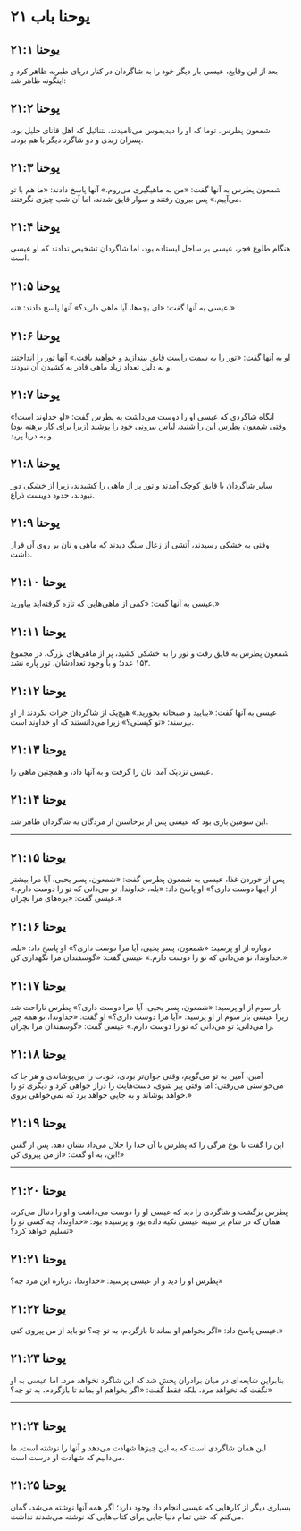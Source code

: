 # یوحنا باب ۲۱

## یوحنا ۲۱:۱

بعد از این وقایع، عیسی بار دیگر خود را به شاگردان در کنار دریای طبریه ظاهر کرد و اینگونه ظاهر شد:

## یوحنا ۲۱:۲

شمعون پطرس، توما که او را دیدیموس می‌نامیدند، نتنائیل که اهل قانای جلیل بود، پسران زبدی و دو شاگرد دیگر با هم بودند.

## یوحنا ۲۱:۳

شمعون پطرس به آنها گفت: «من به ماهیگیری می‌روم.» آنها پاسخ دادند: «ما هم با تو می‌آییم.» پس بیرون رفتند و سوار قایق شدند، اما آن شب چیزی نگرفتند.

## یوحنا ۲۱:۴

هنگام طلوع فجر، عیسی بر ساحل ایستاده بود، اما شاگردان تشخیص ندادند که او عیسی است.

## یوحنا ۲۱:۵

عیسی به آنها گفت: «ای بچه‌ها، آیا ماهی دارید؟» آنها پاسخ دادند: «نه.»

## یوحنا ۲۱:۶

او به آنها گفت: «تور را به سمت راست قایق بیندازید و خواهید یافت.» آنها تور را انداختند و به دلیل تعداد زیاد ماهی قادر به کشیدن آن نبودند.

## یوحنا ۲۱:۷

آنگاه شاگردی که عیسی او را دوست می‌داشت به پطرس گفت: «او خداوند است!» وقتی شمعون پطرس این را شنید، لباس بیرونی خود را پوشید (زیرا برای کار برهنه بود) و به دریا پرید.

## یوحنا ۲۱:۸

سایر شاگردان با قایق کوچک آمدند و تور پر از ماهی را کشیدند، زیرا از خشکی دور نبودند، حدود دویست ذراع.

## یوحنا ۲۱:۹

وقتی به خشکی رسیدند، آتشی از زغال سنگ دیدند که ماهی و نان بر روی آن قرار داشت.

## یوحنا ۲۱:۱۰

عیسی به آنها گفت: «کمی از ماهی‌هایی که تازه گرفته‌اید بیاورید.»

## یوحنا ۲۱:۱۱

شمعون پطرس به قایق رفت و تور را به خشکی کشید، پر از ماهی‌های بزرگ، در مجموع ۱۵۳ عدد؛ و با وجود تعدادشان، تور پاره نشد.

## یوحنا ۲۱:۱۲

عیسی به آنها گفت: «بیایید و صبحانه بخورید.» هیچ‌یک از شاگردان جرات نکردند از او بپرسند: «تو کیستی؟» زیرا می‌دانستند که او خداوند است.

## یوحنا ۲۱:۱۳

عیسی نزدیک آمد، نان را گرفت و به آنها داد، و همچنین ماهی را.

## یوحنا ۲۱:۱۴

این سومین باری بود که عیسی پس از برخاستن از مردگان به شاگردان ظاهر شد.

---

## یوحنا ۲۱:۱۵

پس از خوردن غذا، عیسی به شمعون پطرس گفت: «شمعون، پسر یحیی، آیا مرا بیشتر از اینها دوست داری؟» او پاسخ داد: «بله، خداوندا، تو می‌دانی که تو را دوست دارم.» عیسی گفت: «بره‌های مرا بچران.»

## یوحنا ۲۱:۱۶

دوباره از او پرسید: «شمعون، پسر یحیی، آیا مرا دوست داری؟» او پاسخ داد: «بله، خداوندا، تو می‌دانی که تو را دوست دارم.» عیسی گفت: «گوسفندان مرا نگهداری کن.»

## یوحنا ۲۱:۱۷

بار سوم از او پرسید: «شمعون، پسر یحیی، آیا مرا دوست داری؟» پطرس ناراحت شد زیرا عیسی بار سوم از او پرسید: «آیا مرا دوست داری؟» او گفت: «خداوندا، تو همه چیز را می‌دانی؛ تو می‌دانی که تو را دوست دارم.» عیسی گفت: «گوسفندان مرا بچران.

## یوحنا ۲۱:۱۸

آمین، آمین به تو می‌گویم، وقتی جوان‌تر بودی، خودت را می‌پوشاندی و هر جا که می‌خواستی می‌رفتی؛ اما وقتی پیر شوی، دست‌هایت را دراز خواهی کرد و دیگری تو را خواهد پوشاند و به جایی خواهد برد که نمی‌خواهی بروی.»

## یوحنا ۲۱:۱۹

این را گفت تا نوع مرگی را که پطرس با آن خدا را جلال می‌داد نشان دهد. پس از گفتن این، به او گفت: «از من پیروی کن!»

---

## یوحنا ۲۱:۲۰

پطرس برگشت و شاگردی را دید که عیسی او را دوست می‌داشت و او را دنبال می‌کرد، همان که در شام بر سینه عیسی تکیه داده بود و پرسیده بود: «خداوندا، چه کسی تو را تسلیم خواهد کرد؟»

## یوحنا ۲۱:۲۱

پطرس او را دید و از عیسی پرسید: «خداوندا، درباره این مرد چه؟»

## یوحنا ۲۱:۲۲

عیسی پاسخ داد: «اگر بخواهم او بماند تا بازگردم، به تو چه؟ تو باید از من پیروی کنی.»

## یوحنا ۲۱:۲۳

بنابراین شایعه‌ای در میان برادران پخش شد که این شاگرد نخواهد مرد. اما عیسی به او نگفت که نخواهد مرد، بلکه فقط گفت: «اگر بخواهم او بماند تا بازگردم، به تو چه؟»

---

## یوحنا ۲۱:۲۴

این همان شاگردی است که به این چیزها شهادت می‌دهد و آنها را نوشته است. ما می‌دانیم که شهادت او درست است.

## یوحنا ۲۱:۲۵

بسیاری دیگر از کارهایی که عیسی انجام داد وجود دارد؛ اگر همه آنها نوشته می‌شد، گمان می‌کنم که حتی تمام دنیا جایی برای کتاب‌هایی که نوشته می‌شدند نداشت.
